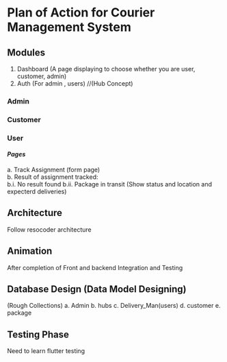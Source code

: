 # Plan of Action for Courier Management System

## Modules

1. Dashboard (A page displaying to choose whether you are user, customer, admin)
2. Auth (For admin , users) //(Hub Concept)

### Admin

### Customer

### User

#### *Pages*

a. Track Assignment (form page)  
b. Result of assignment tracked:  
  b.i. No result found
  b.ii. Package in transit (Show status and location and expecterd deliveries)
  
## Architecture

Follow resocoder architecture

## Animation

After completion of Front and backend Integration and Testing

## Database Design (Data Model Designing)

(Rough Collections)
a. Admin
b. hubs
c. Delivery_Man(users)
d. customer
e. package

## Testing Phase

Need to learn flutter testing

